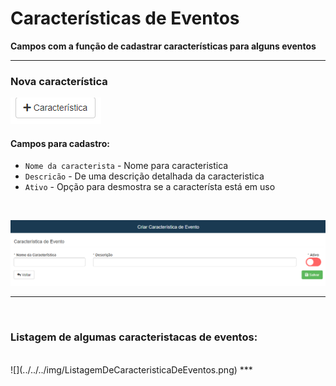 # Características de Eventos
**Campos com a função de cadastrar características para alguns eventos**
***

### Nova característica

![](../../../img/novaCaracteristica.png)

#### **Campos para cadastro**:

* `Nome da caracterista` - Nome para caracteristica
* `Descricão` - De uma descrição detalhada da caracteristica
* `Ativo` - Opção para desmostra se a característa está em uso
<br>

![](../../../img/caracteristicaDeEvento.png)
***
<br>

### **Listagem de algumas caracteristacas de eventos:**
<br>
![](../../../img/ListagemDeCaracteristicaDeEventos.png)
***